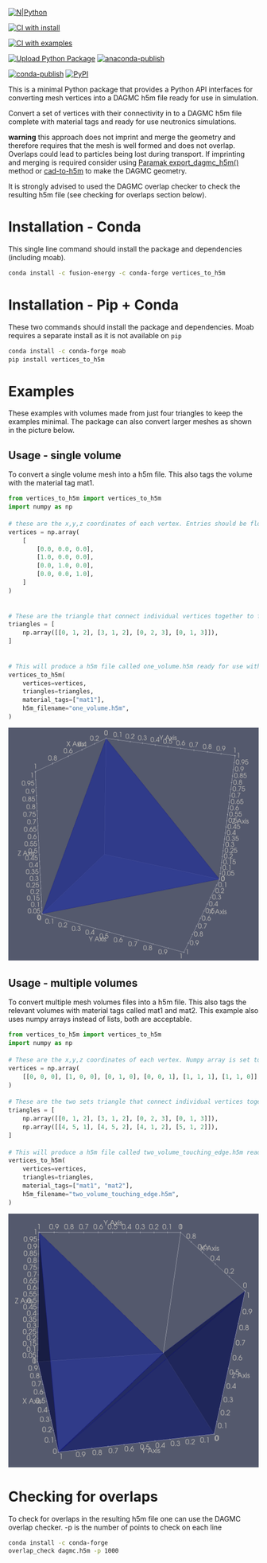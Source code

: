 
[![N|Python](https://www.python.org/static/community_logos/python-powered-w-100x40.png)](https://www.python.org)

[![CI with install](https://github.com/fusion-energy/vertices_to_h5m/actions/workflows/ci_with_install.yml/badge.svg?branch=main&event=push)](https://github.com/fusion-energy/vertices_to_h5m/actions/workflows/ci_with_install.yml)

[![CI with examples](https://github.com/fusion-energy/vertices_to_h5m/actions/workflows/ci_with_examples.yml/badge.svg?branch=main&event=push)](https://github.com/fusion-energy/vertices_to_h5m/actions/workflows/ci_with_examples.yml)

[![Upload Python Package](https://github.com/fusion-energy/vertices_to_h5m/actions/workflows/python-publish.yml/badge.svg)](https://github.com/fusion-energy/vertices_to_h5m/actions/workflows/python-publish.yml)
[![anaconda-publish](https://github.com/fusion-energy/vertices_to_h5m/actions/workflows/anaconda-publish.yml/badge.svg)](https://github.com/fusion-energy/vertices_to_h5m/actions/workflows/anaconda-publish.yml)

[![conda-publish](https://anaconda.org/fusion-energy/vertices_to_h5m/badges/version.svg)](https://anaconda.org/fusion-energy/vertices_to_h5m)
[![PyPI](https://img.shields.io/pypi/v/vertices_to_h5m?color=brightgreen&label=pypi&logo=grebrightgreenen&logoColor=green)](https://pypi.org/project/vertices_to_h5m/)

This is a minimal Python package that provides a Python API interfaces for converting mesh vertices into a DAGMC h5m file ready for use in simulation.

Convert a set of vertices with their connectivity in to a DAGMC h5m file complete with material tags and ready for use neutronics simulations.

**warning** this approach does not imprint and merge the geometry and therefore
requires that the mesh is well formed and does not overlap. Overlaps could lead
to particles being lost during transport. If imprinting and merging is required
consider using [Paramak export_dagmc_h5m()](https://paramak.readthedocs.io/en/main/)
method or [cad-to-h5m](https://github.com/fusion-energy/cad_to_h5m) to make the
DAGMC geometry.

It is strongly advised to used the DAGMC overlap checker to check the
resulting h5m file (see checking for overlaps section below).


# Installation - Conda

This single line command should install the package and dependencies (including moab).

```bash
conda install -c fusion-energy -c conda-forge vertices_to_h5m
```

# Installation - Pip + Conda

These two commands should install the package and dependencies. Moab requires a separate install as it is not available on ```pip```

```bash
conda install -c conda-forge moab
pip install vertices_to_h5m
```


# Examples

These examples with volumes made from just four triangles to keep the examples minimal.
The package can also convert larger meshes as shown in the picture below.
## Usage - single volume

To convert a single volume mesh into a h5m file. This also tags the volume with the
material tag mat1.

```python
from vertices_to_h5m import vertices_to_h5m
import numpy as np

# these are the x,y,z coordinates of each vertex. Entries should be floats 
vertices = np.array(
    [
        [0.0, 0.0, 0.0],
        [1.0, 0.0, 0.0],
        [0.0, 1.0, 0.0],
        [0.0, 0.0, 1.0],
    ]
)


# These are the triangle that connect individual vertices together to form a continious surface and also a closed volume. Entries should be ints
triangles = [
    np.array([[0, 1, 2], [3, 1, 2], [0, 2, 3], [0, 1, 3]]),
]


# This will produce a h5m file called one_volume.h5m ready for use with DAGMC enabled codes.
vertices_to_h5m(
    vertices=vertices,
    triangles=triangles,
    material_tags=["mat1"],
    h5m_filename="one_volume.h5m",
)
```

![single_volume](images/single_volume.png)

## Usage - multiple volumes

To convert multiple mesh volumes files into a h5m file. This also tags the relevant volumes with material tags called mat1 and mat2. This example also uses numpy arrays instead of lists, both are acceptable.

```python
from vertices_to_h5m import vertices_to_h5m
import numpy as np

# These are the x,y,z coordinates of each vertex. Numpy array is set to type float to enforce floats
vertices = np.array(
    [[0, 0, 0], [1, 0, 0], [0, 1, 0], [0, 0, 1], [1, 1, 1], [1, 1, 0]], dtype="float64"
)

# These are the two sets triangle that connect individual vertices together to form a continious surfaces and also two closed volume.
triangles = [
    np.array([[0, 1, 2], [3, 1, 2], [0, 2, 3], [0, 1, 3]]),
    np.array([[4, 5, 1], [4, 5, 2], [4, 1, 2], [5, 1, 2]]),
]

# This will produce a h5m file called two_volume_touching_edge.h5m ready for use with DAGMC enabled codes
vertices_to_h5m(
    vertices=vertices,
    triangles=triangles,
    material_tags=["mat1", "mat2"],
    h5m_filename="two_volume_touching_edge.h5m",
)

```
![two_volumes](images/two_volumes.png)


# Checking for overlaps

To check for overlaps in the resulting h5m file one can use the DAGMC
overlap checker. -p is the number of points to check on each line

```bash
conda install -c conda-forge
overlap_check dagmc.h5m -p 1000
```
